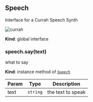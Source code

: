 <a name="Speech"></a>

## Speech
Interface for a Currah Speech Synth

![currah](http://ecx.images-amazon.com/images/I/41NReuJn%2BGL._SX300_.jpg)

**Kind**: global interface  
<a name="Speech+say"></a>

### speech.say(text)
what to say

**Kind**: instance method of [<code>Speech</code>](#Speech)  

| Param | Type | Description |
| --- | --- | --- |
| text | <code>string</code> | the text to speak |

